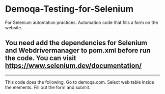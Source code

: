 # Demoqa-Testing-for-Selenium
For Selenium automation practices. Automation code that fills a form on the website.

You need add the dependencies for Selenium and Webdrivermanager to pom.xml before run the code. You can visit https://www.selenium.dev/documentation/ 
----
----


This code does the following.
Go to demoqa.com. 
Select web table inside the elements. 
Fill out the form and submit. 
